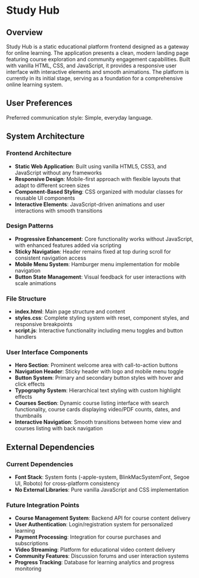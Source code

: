 # Study Hub

## Overview

Study Hub is a static educational platform frontend designed as a gateway for online learning. The application presents a clean, modern landing page featuring course exploration and community engagement capabilities. Built with vanilla HTML, CSS, and JavaScript, it provides a responsive user interface with interactive elements and smooth animations. The platform is currently in its initial stage, serving as a foundation for a comprehensive online learning system.

## User Preferences

Preferred communication style: Simple, everyday language.

## System Architecture

### Frontend Architecture
- **Static Web Application**: Built using vanilla HTML5, CSS3, and JavaScript without any frameworks
- **Responsive Design**: Mobile-first approach with flexible layouts that adapt to different screen sizes
- **Component-Based Styling**: CSS organized with modular classes for reusable UI components
- **Interactive Elements**: JavaScript-driven animations and user interactions with smooth transitions

### Design Patterns
- **Progressive Enhancement**: Core functionality works without JavaScript, with enhanced features added via scripting
- **Sticky Navigation**: Header remains fixed at top during scroll for consistent navigation access
- **Mobile Menu System**: Hamburger menu implementation for mobile navigation
- **Button State Management**: Visual feedback for user interactions with scale animations

### File Structure
- **index.html**: Main page structure and content
- **styles.css**: Complete styling system with reset, component styles, and responsive breakpoints
- **script.js**: Interactive functionality including menu toggles and button handlers

### User Interface Components
- **Hero Section**: Prominent welcome area with call-to-action buttons
- **Navigation Header**: Sticky header with logo and mobile menu toggle
- **Button System**: Primary and secondary button styles with hover and click effects
- **Typography System**: Hierarchical text styling with custom highlight effects
- **Courses Section**: Dynamic course listing interface with search functionality, course cards displaying video/PDF counts, dates, and thumbnails
- **Interactive Navigation**: Smooth transitions between home view and courses listing with back navigation

## External Dependencies

### Current Dependencies
- **Font Stack**: System fonts (-apple-system, BlinkMacSystemFont, Segoe UI, Roboto) for cross-platform consistency
- **No External Libraries**: Pure vanilla JavaScript and CSS implementation

### Future Integration Points
- **Course Management System**: Backend API for course content delivery
- **User Authentication**: Login/registration system for personalized learning
- **Payment Processing**: Integration for course purchases and subscriptions  
- **Video Streaming**: Platform for educational video content delivery
- **Community Features**: Discussion forums and user interaction systems
- **Progress Tracking**: Database for learning analytics and progress monitoring